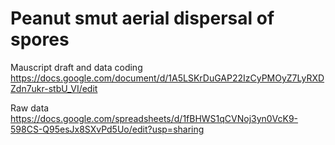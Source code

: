 # Peanut smut aerial dispersal of spores

Mauscript draft and data coding https://docs.google.com/document/d/1A5LSKrDuGAP22IzCyPMOyZ7LyRXDZdn7ukr-stbU_VI/edit  

Raw data
https://docs.google.com/spreadsheets/d/1fBHWS1qCVNoj3yn0VcK9-598CS-Q95esJx8SXvPd5Uo/edit?usp=sharing 